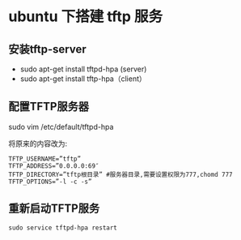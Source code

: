 # ubuntu 下搭建 tftp 服务

## 安装tftp-server

- sudo apt-get install tftpd-hpa (server)
- sudo apt-get install tftp-hpa（client）

## 配置TFTP服务器

sudo vim /etc/default/tftpd-hpa

将原来的内容改为:

```
TFTP_USERNAME=”tftp”
TFTP_ADDRESS=”0.0.0.0:69″
TFTP_DIRECTORY=”tftp根目录” #服务器目录,需要设置权限为777,chomd 777
TFTP_OPTIONS=”-l -c -s”
```

## 重新启动TFTP服务

`sudo service tftpd-hpa restart`
